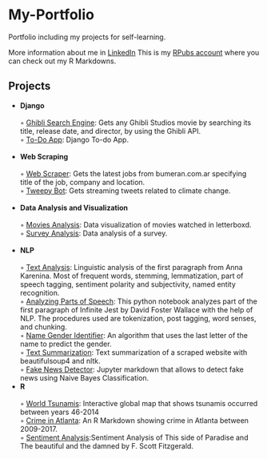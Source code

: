# My-Portfolio
Portfolio including my projects for self-learning.

More information about me in <a href="https://www.linkedin.com/in/micaela-gimenez-2135a112b/">LinkedIn</a>
This is my <a href="https://rpubs.com/micaelagimenez">RPubs account</a> where you can check out my R Markdowns.

## Projects
 <ul>
 <li><b>Django</b></li><br>
    ◦ <a href="https://github.com/micaelagimenez/ghiblimovs">Ghibli Search Engine</a>: Gets any Ghibli Studios movie by searching its title, release date, and director, by using the Ghibli API. 
 <br>
  ◦ <a href="https://github.com/micaelagimenez/todoapp">To-Do App</a>: Django To-do App.
 <br>
  <br>
 <li><b>Web Scraping</b></li>
 <br>
      ◦ <a href="https://github.com/micaelagimenez/webscraper1">Web Scraper</a>: Gets the latest jobs from bumeran.com.ar specifying title of the job, company and location.
      <br>
      ◦ <a href="https://github.com/micaelagimenez/tweepybot">Tweepy Bot</a>: Gets streaming tweets related to climate change.
    <br> 
 <br>
<li><b>Data Analysis and Visualization</b></li>
 <br>
      ◦ <a href="https://github.com/micaelagimenez/movies-analysis">Movies Analysis</a>: Data visualization of movies watched in letterboxd.
      <br>
      ◦ <a href="https://github.com/micaelagimenez/surveyanalysis">Survey Analysis</a>: Data analysis of a survey.
      <br>

 <br>
 <li><b>NLP</b></li>
 <br>
      ◦ <a href="https://github.com/micaelagimenez/textanalysis">Text Analysis</a>: Linguistic analysis of the first paragraph from Anna Karenina. Most of frequent words, stemming, lemmatization, part of speech tagging, sentiment polarity and subjectivity, named entity recognition.
 
 <br>
      ◦ <a href="https://github.com/micaelagimenez/postagging">Analyzing Parts of Speech</a>: This python notebook analyzes part of the first paragraph of Infinite Jest by David Foster Wallace with the help of NLP. The procedures used are tokenization, post tagging, word senses, and chunking.
   
 <br>
     ◦ <a href="https://github.com/micaelagimenez/genderidentifier">Name Gender Identifier</a>: An algorithm that uses the last letter of the name to predict the gender.
 
 <br>
     ◦ <a href="https://github.com/micaelagimenez/text_summarization">Text Summarization</a>: Text summarization of a scraped website with beautifulsoup4 and nltk.
  <br>
     ◦ <a href="https://github.com/micaelagimenez/fakenewsdetector">Fake News Detector</a>: Jupyter markdown that allows to detect fake news using Naive Bayes Classification.
  <br>
 <li><b>R</b></li>
 <br>
      ◦ <a href="https://github.com/micaelagimenez/World-Tsunamis">World Tsunamis</a>: Interactive global map that shows tsunamis occurred between years 46-2014</dd>
      <br>
      ◦ <a href="https://github.com/micaelagimenez/CrimeinAtlanta">Crime in Atlanta</a>: An R Markdown showing crime in Atlanta between 2009-2017.</dd>
      <br>
      ◦ <a href="https://github.com/micaelagimenez/sentimentanalysis">Sentiment Analysis</a>:Sentiment Analysis of This side of Paradise and The beautiful and the damned by F. Scott Fitzgerald.</dd>
      <br>
</ul>

